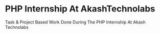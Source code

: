 # PHP Internship At AkashTechnolabs
 Task &amp; Project Based Work Done During The PHP Internship At Akash Technolabs
